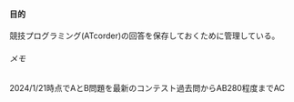 
#### 目的
競技プログラミング(ATcorder)の回答を保存しておくために管理している。

###### メモ
2024/1/21時点でAとB問題を最新のコンテスト過去問からAB280程度までAC
